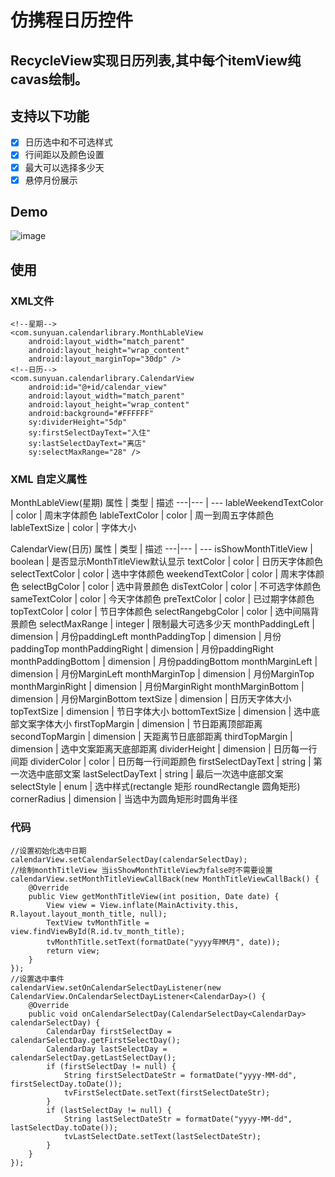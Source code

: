 # 仿携程日历控件
RecycleView实现日历列表,其中每个itemView纯cavas绘制。
---
## 支持以下功能
- [x] 日历选中和不可选样式
- [x] 行间距以及颜色设置
- [x] 最大可以选择多少天
- [x] 悬停月份展示
## Demo
![image](https://github.com/sy007/CalendarView/tree/master/demo/demo.gif)
## 使用
### XML文件
```
<!--星期-->
<com.sunyuan.calendarlibrary.MonthLableView
    android:layout_width="match_parent"
    android:layout_height="wrap_content"
    android:layout_marginTop="30dp" />
<!--日历-->
<com.sunyuan.calendarlibrary.CalendarView
    android:id="@+id/calendar_view"
    android:layout_width="match_parent"
    android:layout_height="wrap_content"
    android:background="#FFFFFF"
    sy:dividerHeight="5dp"
    sy:firstSelectDayText="入住"
    sy:lastSelectDayText="离店"
    sy:selectMaxRange="28" />
```
### XML 自定义属性
MonthLableView(星期)
属性 | 类型 | 描述 
---|--- | ---
lableWeekendTextColor | color | 周末字体颜色
lableTextColor | color | 周一到周五字体颜色
lableTextSize | color | 字体大小

CalendarView(日历)
属性 | 类型 | 描述 
---|--- | ---
isShowMonthTitleView | boolean | 是否显示MonthTitleView默认显示
textColor | color | 日历天字体颜色
selectTextColor | color | 选中字体颜色
weekendTextColor | color | 周末字体颜色
selectBgColor | color | 选中背景颜色
disTextColor | color | 不可选字体颜色
sameTextColor | color | 今天字体颜色
preTextColor | color | 已过期字体颜色
topTextColor | color | 节日字体颜色
selectRangebgColor | color | 选中间隔背景颜色
selectMaxRange | integer | 限制最大可选多少天
monthPaddingLeft | dimension | 月份paddingLeft
monthPaddingTop | dimension | 月份paddingTop
monthPaddingRight | dimension | 月份paddingRight
monthPaddingBottom | dimension | 月份paddingBottom
monthMarginLeft | dimension | 月份MarginLeft
monthMarginTop | dimension | 月份MarginTop
monthMarginRight | dimension | 月份MarginRight
monthMarginBottom | dimension | 月份MarginBottom
textSize | dimension | 日历天字体大小
topTextSize | dimension | 节日字体大小
bottomTextSize | dimension | 选中底部文案字体大小
firstTopMargin | dimension | 节日距离顶部距离
secondTopMargin | dimension | 天距离节日底部距离
thirdTopMargin | dimension | 选中文案距离天底部距离
dividerHeight | dimension | 日历每一行间距
dividerColor | color | 日历每一行间距颜色
firstSelectDayText | string | 第一次选中底部文案
lastSelectDayText | string | 最后一次选中底部文案
selectStyle | enum | 选中样式(rectangle 矩形  roundRectangle 圆角矩形)
cornerRadius | dimension | 当选中为圆角矩形时圆角半径

### 代码
```
//设置初始化选中日期
calendarView.setCalendarSelectDay(calendarSelectDay);
//绘制monthTitleView 当isShowMonthTitleView为false时不需要设置
calendarView.setMonthTitleViewCallBack(new MonthTitleViewCallBack() {
    @Override
    public View getMonthTitleView(int position, Date date) {
        View view = View.inflate(MainActivity.this, R.layout.layout_month_title, null);
        TextView tvMonthTitle = view.findViewById(R.id.tv_month_title);
        tvMonthTitle.setText(formatDate("yyyy年MM月", date));
        return view;
    }
});
//设置选中事件
calendarView.setOnCalendarSelectDayListener(new CalendarView.OnCalendarSelectDayListener<CalendarDay>() {
    @Override
    public void onCalendarSelectDay(CalendarSelectDay<CalendarDay> calendarSelectDay) {
        CalendarDay firstSelectDay = calendarSelectDay.getFirstSelectDay();
        CalendarDay lastSelectDay = calendarSelectDay.getLastSelectDay();
        if (firstSelectDay != null) {
            String firstSelectDateStr = formatDate("yyyy-MM-dd", firstSelectDay.toDate());
            tvFirstSelectDate.setText(firstSelectDateStr);
        }
        if (lastSelectDay != null) {
            String lastSelectDateStr = formatDate("yyyy-MM-dd", lastSelectDay.toDate());
            tvLastSelectDate.setText(lastSelectDateStr);
        }
    }
});
```





